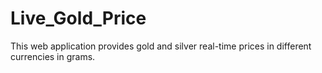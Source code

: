 # Live_Gold_Price
This web application provides gold and silver real-time prices in different currencies in grams.
